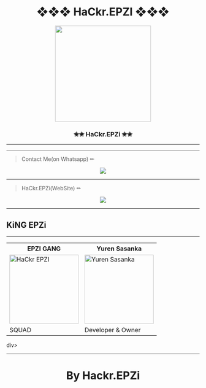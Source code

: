 <div align="center"><h1>❖❖❖ HaCkr.EPZI ❖❖❖</h1><a href="https://github.com/KING-MAHASONA-crew"><img src="https://i.ibb.co/YWGmZrD/hckr-epzi-3.png" width="250" height="250"></a><h3>✬✬ HaCkr.EPZi ✬✬</h3></div>


***




***
> Contact Me(on Whatsapp) ✏
<div align="center"><a href="http://wa.me/94759554531"><img src="https://img.shields.io/badge/Contact%20Me%20On%20Whatsapp-EPZI-success"></a></div>

---
> HaCkr.EPZi(WebSite) ✏
<div align="center"><a href="http://www.hackr-epzi.ml/"><img src="https://img.shields.io/badge/Website-hackr_epzi.ml-success"></a></div>

***
<div aline='center'><h2> KiNG EPZi </h2></div>

***


<div align="center"> <table><tr><th>EPZI GANG</th><th> Yuren Sasanka </th></tr><td><a href="http://www.hackr-epzi.ml/"><img src="https://i.ibb.co/d4ZnCrb/hckrepzi4.png" width="180" alt="HaCkr EPZI"></a></td><td><a href="https://github.com/HaCkr-EPZI-public"><img src="https://i.ibb.co/1rrtcKR/Seeya-Airtel-20220217-092411.jpg" width="180" alt="Yuren Sasanka"></a></td></tr><tr><td>  SQUAD</td><td>Developer & Owner </td></tr></tr></table></div>div>


***
<div align="center"><h1>By Hackr.EPZi</h1><a href="http://www.hackr-epzi.ml/"></a></div>

